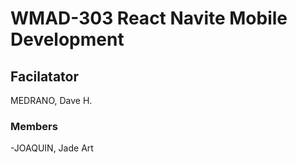 # WMAD-303 React Navite Mobile Development

## Facilatator 
MEDRANO, Dave H.

### Members
-JOAQUIN, Jade Art
